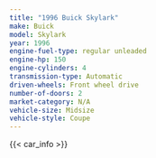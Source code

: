 ```yaml
---
title: "1996 Buick Skylark"
make: Buick
model: Skylark
year: 1996
engine-fuel-type: regular unleaded
engine-hp: 150
engine-cylinders: 4
transmission-type: Automatic
driven-wheels: Front wheel drive
number-of-doors: 2
market-category: N/A
vehicle-size: Midsize
vehicle-style: Coupe
---
```


{{< car_info >}}
